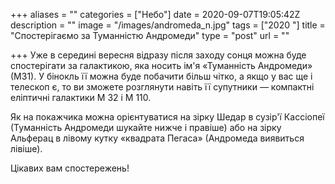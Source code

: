 +++
aliases = ""
categories = ["Небо"]
date = 2020-09-07T19:05:42Z
description = ""
image = "/images/andromeda_n.jpg"
tags = ["2020 "]
title = "Спостерігаємо за Туманністю Андромеди"
type = "post"
url = ""

+++
Уже в середині вересня відразу після заходу сонця можна буде спостерігати за галактикою, яка носить ім'я «Туманність Андромеди» (М31). У бінокль її можна буде побачити більш чітко, а якщо у вас ще і телескоп є, то ви зможете розглянути навіть її супутники — компактні еліптичні галактики М 32 і М 110.  
  
Як на покажчика можна орієнтуватися на зірку Шедар в сузір'ї Кассіопеї (Туманність Андромеди шукайте нижче і правіше) або на зірку Альферац в лівому кутку «квадрата Пегаса» (Андромеда виявиться лівіше).  
  
Цікавих вам спостережень!